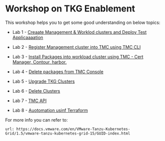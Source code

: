 
# **Workshop on TKG Enablement**

This workshop helps you to get some good understanding on below topics: 

- Lab 1 - [Creaate Management & Worklod clusters and Deploy Test Applicaaaation](./01-TKG.md)

- Lab 2 - [Register Management cluster into TMC using TMC CLI](./02-tmc.md)

- Lab 3 - [Install Packages into workload cluster using TMC - Cert Manager, Contour, harbor.](./03-tmc-packages.md)

- Lab 4 - [Delete packages from TMC Console](./04-delete-packages.md)

- Lab 5 - [Upgrade TKG Clusters](./05-cluster-upgrade.md)

- Lab 6 - [Delete Clusters](./06-cluster-delete.md)

- Lab 7 - [TMC API](./07-TMC-API.md)

- Lab 8 - [Auotomation usinf Terraform](./08-TMC-Terraform.md)


For more info you can refer to: 

```dashboard:open-url
url: https://docs.vmware.com/en/VMware-Tanzu-Kubernetes-Grid/1.5/vmware-tanzu-kubernetes-grid-15/GUID-index.html
```
